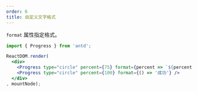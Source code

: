 ```yaml
---
order: 6
title: 自定义文字格式
---
```


`format` 属性指定格式。

````jsx
import { Progress } from 'antd';

ReactDOM.render(
  <div>
    <Progress type="circle" percent={75} format={percent => `${percent / 10.0}折`} />
    <Progress type="circle" percent={100} format={() => '成功'} />
  </div>
, mountNode);
````

<style>
.ant-progress-circle,
.ant-progress-line {
  margin-right: 8px;
  margin-bottom: 8px;
}
</style>
